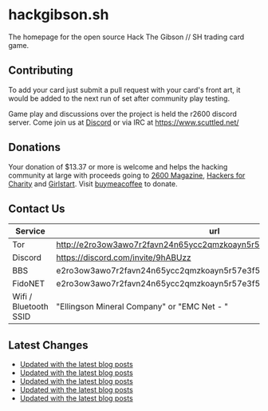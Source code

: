 # hackgibson.sh
The homepage for the open source Hack The Gibson // SH trading card game.


## Contributing

To add your card just submit a pull request with your card's front art, it would be added to the next run of set after community play testing.

Game play and discussions over the project is held the r2600 discord server. Come join us at [Discord](https://discord.com/invite/9hABUzz) or via IRC at https://www.scuttled.net/


## Donations

Your donation of $13.37 or more is welcome and helps the hacking community at large with proceeds going to [2600 Magazine](https://2600.com/), [Hackers for Charity](https://hackersforcharity.org) and [Girlstart](https://girlstart.org).  Visit [buymeacoffee](https://www.buymeacoffee.com/hackgibson.sh) to donate.


## Contact Us

Service | url
-|-
Tor | http://e2ro3ow3awo7r2favn24n65ycc2qmzkoayn5r57e3f56nvjwdcgg32ad.onion
Discord | https://discord.com/invite/9hABUzz
BBS | e2ro3ow3awo7r2favn24n65ycc2qmzkoayn5r57e3f56nvjwdcgg32ad.onion:23
FidoNET | e2ro3ow3awo7r2favn24n65ycc2qmzkoayn5r57e3f56nvjwdcgg32ad.onion:24554
Wifi / Bluetooth SSID | "Ellingson Mineral Company" or "EMC Net - <fidonet address>"

## Latest Changes
<!-- BLOG-POST-LIST:START -->
- [Updated with the latest blog posts](https://github.com/DFW2600/hackgibson.sh/commit/ab7fd5bd17d4a0937765cfe02031c0439e5a46e9)
- [Updated with the latest blog posts](https://github.com/DFW2600/hackgibson.sh/commit/b95f6ba14e4bd2f9b89a62769becae463b72b7d1)
- [Updated with the latest blog posts](https://github.com/DFW2600/hackgibson.sh/commit/44b3504795d1e188fe76f1104dadc22a02acec3c)
- [Updated with the latest blog posts](https://github.com/DFW2600/hackgibson.sh/commit/a4e55ef7976449c3540a1abfb7a2763db96c9d15)
- [Updated with the latest blog posts](https://github.com/DFW2600/hackgibson.sh/commit/9eee72a8bb62516bc62bb710da72b857d2290206)
<!-- BLOG-POST-LIST:END -->

